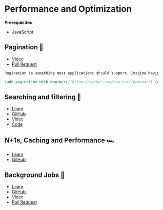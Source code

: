 # Performance and Optimization

**Prerequisites**:
- JavaScript

<!-- TODO: overview -->

## Pagination 📄
- [Video](https://youtu.be/zxtc5Ye-TkY)
- [Pull Request](https://github.com/DPI-WE/readit/pull/13)
```md
Pagination is something most applications should support. Imagine having >1 million records. Does it make sense to render all those records on one page? 🤯 It's a lot more efficient to show the top 10 or 20 records and go from there.

[add pagination with Kaminari](https://github.com/kaminari/kaminari) (can also check out [will_paginate](https://github.com/mislav/will_paginate) and [pagy](https://github.com/ddnexus/pagy))
```

## Searching and filtering 🔎
- [Learn](https://learn.firstdraft.com/lessons/208-ransack)
- [GitHub](https://github.com/appdev-lessons/ransack)
- [Video](https://youtu.be/QXwLYIXMF40)
- [Code](https://github.com/DPI-WE/readit/pull/6)

## N+1s, Caching and Performance 🏎️
- [Learn](https://learn.firstdraft.com/lessons/299-rails-performance)
- [GitHub](https://github.com/DPI-WE/rails-performance)

## Background Jobs 🦸
- [Learn](https://learn.firstdraft.com/lessons/351-background-jobs)
- [GitHub](https://github.com/DPI-WE/background-jobs)
- [Video](https://youtu.be/yFZ8fA5ulTs)
- [Pull Request](https://github.com/DPI-WE/readit/pull/25)

